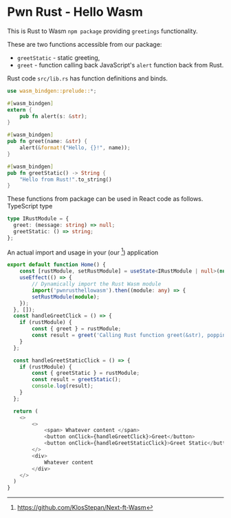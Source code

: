 # Pwn Rust - Hello Wasm
This is Rust to Wasm `npm package` providing `greetings` functionality.

These are two functions accessible from our package:
- `greetStatic` - static greeting,
- `greet` - function calling back JavaScript's `alert` function back from Rust.  

Rust code `src/lib.rs` has function definitions and binds.
```rust
use wasm_bindgen::prelude::*;

#[wasm_bindgen]
extern {
    pub fn alert(s: &str);
}

#[wasm_bindgen]
pub fn greet(name: &str) {
    alert(&format!("Hello, {}!", name));
}

#[wasm_bindgen]
pub fn greetStatic() -> String {
    "Hello from Rust!".to_string()
}
```

These functions from package can be used in React code as follows.  
TypeScript type
```ts
type IRustModule = {
  greet: (message: string) => null;
  greetStatic: () => string;
};
```
An actual import and usage in your (our [^1]) application
```ts
export default function Home() {
    const [rustModule, setRustModule] = useState<IRustModule | null>(null);
    useEffect(() => {
        // Dynamically import the Rust Wasm module
        import('pwnrusthellowasm').then((module: any) => {
        setRustModule(module);
    });
  }, []);
  const handleGreetClick = () => {
    if (rustModule) {
        const { greet } = rustModule;
        const result = greet('Calling Rust function greet(&str), popping back JS alert from Rust.');
    }
  };

  const handleGreetStaticClick = () => {
    if (rustModule) {
        const { greetStatic } = rustModule;
        const result = greetStatic();
        console.log(result);
    }
  };

  return (
    <>
        <>
            <span> Whatever content </span>
            <button onClick={handleGreetClick}>Greet</button>
            <button onClick={handleGreetStaticClick}>Greet Static</button>
        </>
        <div>
            Whatever content
        </div>
    </>
  )
}
```

[^1]: https://github.com/KlosStepan/Next-ft-Wasm
